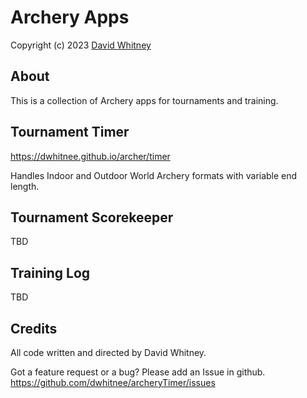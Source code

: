 # Archery Apps
Copyright (c) 2023 <a href="http://dwhitnee.s3-website-us-east-1.amazonaws.com/">David Whitney</a>

## About
This is a collection of Archery apps for tournaments and training.

## Tournament Timer
https://dwhitnee.github.io/archer/timer

Handles Indoor and Outdoor World Archery formats with variable end length.

## Tournament Scorekeeper
TBD

## Training Log
TBD

## Credits
All code written and directed by David Whitney.

Got a feature request or a bug?  Please add an Issue in github.
https://github.com/dwhitnee/archeryTimer/issues
